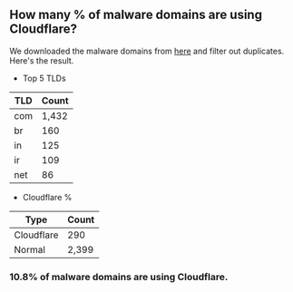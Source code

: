 ## How many % of malware domains are using Cloudflare?


We downloaded the malware domains from [here](https://urlhaus.abuse.ch) and filter out duplicates.
Here's the result.


[//]: # (start replacement)


- Top 5 TLDs

| TLD | Count |
| --- | --- |
| com | 1,432 |
| br | 160 |
| in | 125 |
| ir | 109 |
| net | 86 |


- Cloudflare %

| Type | Count |
| --- | --- |
| Cloudflare | 290 |
| Normal | 2,399 |


### 10.8% of malware domains are using Cloudflare.